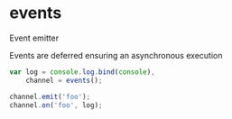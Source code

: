 events
======

Event emitter

Events are deferred ensuring an asynchronous execution

```js
var log = console.log.bind(console),
    channel = events();

channel.emit('foo');
channel.on('foo', log);
```
